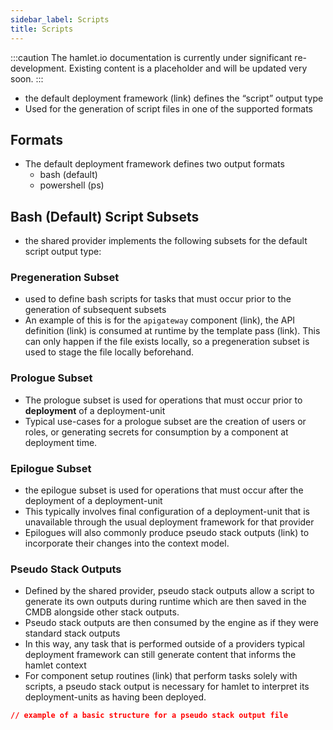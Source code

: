 ```yaml
---
sidebar_label: Scripts
title: Scripts
---
```


:::caution
The hamlet.io documentation is currently under significant re-development. Existing content is a placeholder and will be updated very soon.
:::

* the default deployment framework (link) defines the “script” output type
* Used for the generation of script files in one of the supported formats

## Formats

* The default deployment framework defines two output formats
  * bash (default)
  * powershell (ps)

## Bash (Default) Script Subsets

* the shared provider implements the following subsets for the default script output type:

### Pregeneration Subset

* used to define bash scripts for tasks that must occur prior to the generation of subsequent subsets
* An example of this is for the `apigateway` component (link), the API definition (link) is consumed at runtime by the template pass (link). This can only happen if the file exists locally, so a pregeneration subset is used to stage the file locally beforehand.

### Prologue Subset

* The prologue subset is used for operations that must occur prior to **deployment** of a deployment-unit
* Typical use-cases for a prologue subset are the creation of users or roles, or generating secrets for consumption by a component at deployment time.

### Epilogue Subset

* the epilogue subset is used for operations that must occur after the deployment of a deployment-unit
* This typically involves final configuration of a deployment-unit that is unavailable through the usual deployment framework for that provider
* Epilogues will also commonly produce pseudo stack outputs (link) to incorporate their changes into the context model.

### Pseudo Stack Outputs

* Defined by the shared provider, pseudo stack outputs allow a script to generate its own outputs during runtime which are then saved in the CMDB alongside other stack outputs.
* Pseudo stack outputs are then consumed by the engine as if they were standard stack outputs
* In this way, any task that is performed outside of a providers typical deployment framework can still generate content that informs the hamlet context
* For component setup routines (link) that perform tasks solely with scripts, a pseudo stack output is necessary for hamlet to interpret its deployment-units as having been deployed.

```json
// example of a basic structure for a pseudo stack output file
```
